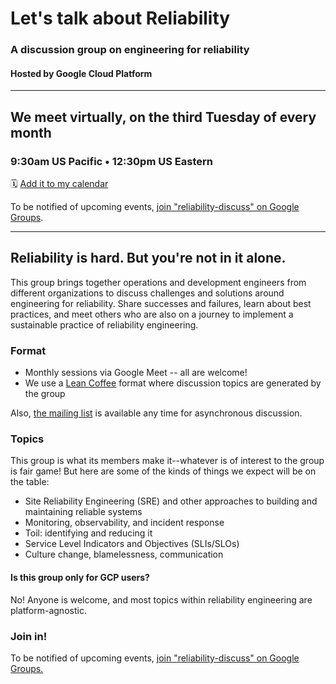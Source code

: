 # Let's talk about Reliability

### A discussion group on engineering for reliability

#### Hosted by Google Cloud Platform

---

## We meet virtually, on the third Tuesday of every month
### 9:30am US Pacific • 12:30pm US Eastern
🗓 [Add it to my calendar](https://calendar.google.com/event?action=TEMPLATE&tmeid=N3F1c3N0YW1zNXFtcXZtbDQ2aDVkaXNiYnZfMjAyMTA0MjBUMTYzMDAwWiBjX3FpZXBhb2V2NmFwdWtjMzRvczd0cGhvbHVjQGc&tmsrc=c_qiepaoev6apukc34os7tpholuc%40group.calendar.google.com&scp=ALL)

To be notified of upcoming events, [join "reliability-discuss" on Google Groups](https://groups.google.com/g/reliability-discuss).

---

## Reliability is hard. But you're not in it alone.
This group brings together operations and development engineers from different organizations to discuss challenges and solutions around engineering for reliability. Share successes and failures, learn about best practices, and meet others who are also on a journey to implement a sustainable practice of reliability engineering.

### Format

* Monthly sessions via Google Meet -- all are welcome!
* We use a [Lean Coffee](http://leancoffee.org/) format where discussion topics are generated by the group

Also, [the mailing list](https://groups.google.com/g/reliability-discuss) is available any time for asynchronous discussion.

<!--- TODO: embed YouTube video: https://youtu.be/2kLkRqv1-Wc --->

### Topics
This group is what its members make it--whatever is of interest to the group is fair game! But here are some of the kinds of things we expect will be on the table:

* Site Reliability Engineering (SRE) and other approaches to building and maintaining reliable systems
* Monitoring, observability, and incident response
* Toil: identifying and reducing it
* Service Level Indicators and Objectives (SLIs/SLOs)
* Culture change, blamelessness, communication

#### Is this group only for GCP users?
No! Anyone is welcome, and most topics within reliability engineering are platform-agnostic.

### Join in!
To be notified of upcoming events, [join "reliability-discuss" on Google Groups.](https://groups.google.com/g/reliability-discuss)



